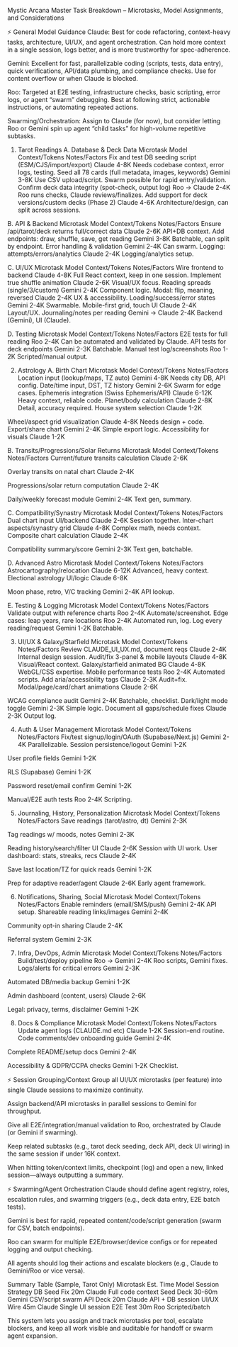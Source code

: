 
Mystic Arcana Master Task Breakdown – Microtasks, Model Assignments, and Considerations

⚡ General Model Guidance
Claude: Best for code refactoring, context-heavy tasks, architecture, UI/UX, and agent orchestration. Can hold more context in a single session, logs better, and is more trustworthy for spec-adherence.


Gemini: Excellent for fast, parallelizable coding (scripts, tests, data entry), quick verifications, API/data plumbing, and compliance checks. Use for content overflow or when Claude is blocked.


Roo: Targeted at E2E testing, infrastructure checks, basic scripting, error logs, or agent “swarm” debugging. Best at following strict, actionable instructions, or automating repeated actions.


Swarming/Orchestration: Assign to Claude (for now), but consider letting Roo or Gemini spin up agent “child tasks” for high-volume repetitive subtasks.



1. Tarot Readings
A. Database & Deck Data
Microtask
Model
Context/Tokens
Notes/Factors
Fix and test DB seeding script (ESM/CJS/import/export)
Claude
4-8K
Needs codebase context, error logs, testing.
Seed all 78 cards (full metadata, images, keywords)
Gemini
3-8K
Use CSV upload/script. Swarm possible for rapid entry/validation.
Confirm deck data integrity (spot-check, output log)
Roo → Claude
2-4K
Roo runs checks, Claude reviews/finalizes.
Add support for deck versions/custom decks (Phase 2)
Claude
4-6K
Architecture/design, can split across sessions.

B. API & Backend
Microtask
Model
Context/Tokens
Notes/Factors
Ensure /api/tarot/deck returns full/correct data
Claude
2-6K
API+DB context.
Add endpoints: draw, shuffle, save, get reading
Gemini
3-8K
Batchable, can split by endpoint.
Error handling & validation
Gemini
2-4K
Can swarm.
Logging: attempts/errors/analytics
Claude
2-4K
Logging/analytics setup.

C. UI/UX
Microtask
Model
Context/Tokens
Notes/Factors
Wire frontend to backend
Claude
4-8K
Full React context, keep in one session.
Implement true shuffle animation
Claude
2-6K
Visual/UX focus.
Reading spreads (single/3/custom)
Gemini
2-4K
Component logic.
Modal: flip, meaning, reversed
Claude
2-4K
UX & accessibility.
Loading/success/error states
Gemini
2-4K
Swarmable.
Mobile-first grid, touch UI
Claude
2-4K
Layout/UX.
Journaling/notes per reading
Gemini → Claude
2-4K
Backend (Gemini), UI (Claude).

D. Testing
Microtask
Model
Context/Tokens
Notes/Factors
E2E tests for full reading
Roo
2-4K
Can be automated and validated by Claude.
API tests for deck endpoints
Gemini
2-3K
Batchable.
Manual test log/screenshots
Roo
1-2K
Scripted/manual output.


2. Astrology
A. Birth Chart
Microtask
Model
Context/Tokens
Notes/Factors
Location input (lookup/maps, TZ auto)
Gemini
4-8K
Needs city DB, API config.
Date/time input, DST, TZ history
Gemini
2-6K
Swarm for edge cases.
Ephemeris integration (Swiss Ephemeris/API)
Claude
6-12K
Heavy context, reliable code.
Planet/body calculation
Claude
2-8K
Detail, accuracy required.
House system selection
Claude
1-2K


Wheel/aspect grid visualization
Claude
4-8K
Needs design + code.
Export/share chart
Gemini
2-4K
Simple export logic.
Accessibility for visuals
Claude
1-2K



B. Transits/Progressions/Solar Returns
Microtask
Model
Context/Tokens
Notes/Factors
Current/future transits calculation
Claude
2-6K


Overlay transits on natal chart
Claude
2-4K


Progressions/solar return computation
Claude
2-4K


Daily/weekly forecast module
Gemini
2-4K
Text gen, summary.

C. Compatibility/Synastry
Microtask
Model
Context/Tokens
Notes/Factors
Dual chart input UI/backend
Claude
2-6K
Session together.
Inter-chart aspects/synastry grid
Claude
4-8K
Complex math, needs context.
Composite chart calculation
Claude
2-4K


Compatibility summary/score
Gemini
2-3K
Text gen, batchable.

D. Advanced Astro
Microtask
Model
Context/Tokens
Notes/Factors
Astrocartography/relocation
Claude
6-12K
Advanced, heavy context.
Electional astrology UI/logic
Claude
6-8K


Moon phase, retro, V/C tracking
Gemini
2-4K
API lookup.

E. Testing & Logging
Microtask
Model
Context/Tokens
Notes/Factors
Validate output with reference charts
Roo
2-4K
Automate/screenshot.
Edge cases: leap years, rare locations
Roo
2-4K
Automated run, log.
Log every reading/request
Gemini
1-2K
Batchable.


3. UI/UX & Galaxy/Starfield
Microtask
Model
Context/Tokens
Notes/Factors
Review CLAUDE_UI_UX.md, document reqs
Claude
2-4K
Internal design session.
Audit/fix 3-panel & mobile layouts
Claude
4-8K
Visual/React context.
Galaxy/starfield animated BG
Claude
4-8K
WebGL/CSS expertise.
Mobile performance tests
Roo
2-4K
Automated scripts.
Add aria/accessibility tags
Claude
2-3K
Audit+fix.
Modal/page/card/chart animations
Claude
2-6K


WCAG compliance audit
Gemini
2-4K
Batchable, checklist.
Dark/light mode toggle
Gemini
2-3K
Simple logic.
Document all gaps/schedule fixes
Claude
2-3K
Output log.


4. Auth & User Management
Microtask
Model
Context/Tokens
Notes/Factors
Fix/test signup/login/OAuth (Supabase/Next.js)
Gemini
2-4K
Parallelizable.
Session persistence/logout
Gemini
1-2K


User profile fields
Gemini
1-2K


RLS (Supabase)
Gemini
1-2K


Password reset/email confirm
Gemini
1-2K


Manual/E2E auth tests
Roo
2-4K
Scripting.


5. Journaling, History, Personalization
Microtask
Model
Context/Tokens
Notes/Factors
Save readings (tarot/astro, dt)
Gemini
2-3K


Tag readings w/ moods, notes
Gemini
2-3K


Reading history/search/filter UI
Claude
2-6K
Session with UI work.
User dashboard: stats, streaks, recs
Claude
2-4K


Save last location/TZ for quick reads
Gemini
1-2K


Prep for adaptive reader/agent
Claude
2-6K
Early agent framework.


6. Notifications, Sharing, Social
Microtask
Model
Context/Tokens
Notes/Factors
Enable reminders (email/SMS/push)
Gemini
2-4K
API setup.
Shareable reading links/images
Gemini
2-4K


Community opt-in sharing
Claude
2-4K


Referral system
Gemini
2-3K




7. Infra, DevOps, Admin
Microtask
Model
Context/Tokens
Notes/Factors
Build/test/deploy pipeline
Roo → Gemini
2-4K
Roo scripts, Gemini fixes.
Logs/alerts for critical errors
Gemini
2-3K


Automated DB/media backup
Gemini
1-2K


Admin dashboard (content, users)
Claude
2-6K


Legal: privacy, terms, disclaimer
Gemini
1-2K




8. Docs & Compliance
Microtask
Model
Context/Tokens
Notes/Factors
Update agent logs (CLAUDE.md etc)
Claude
1-2K
Session-end routine.
Code comments/dev onboarding guide
Gemini
2-4K


Complete README/setup docs
Gemini
2-4K


Accessibility & GDPR/CCPA checks
Gemini
1-2K
Checklist.


⚡ Session Grouping/Context
Group all UI/UX microtasks (per feature) into single Claude sessions to maximize continuity.


Assign backend/API microtasks in parallel sessions to Gemini for throughput.


Give all E2E/integration/manual validation to Roo, orchestrated by Claude (or Gemini if swarming).


Keep related subtasks (e.g., tarot deck seeding, deck API, deck UI wiring) in the same session if under 16K context.


When hitting token/context limits, checkpoint (log) and open a new, linked session—always outputting a summary.



⚡ Swarming/Agent Orchestration
Claude should define agent registry, roles, escalation rules, and swarming triggers (e.g., deck data entry, E2E batch tests).


Gemini is best for rapid, repeated content/code/script generation (swarm for CSV, batch endpoints).


Roo can swarm for multiple E2E/browser/device configs or for repeated logging and output checking.


All agents should log their actions and escalate blockers (e.g., Claude to Gemini/Roo or vice versa).



Summary Table (Sample, Tarot Only)
Microtask
Est. Time
Model
Session Strategy
DB Seed Fix
20m
Claude
Full code context
Seed Deck
30-60m
Gemini
CSV/script swarm
API Deck
20m
Claude
API + DB session
UI/UX Wire
45m
Claude
Single UI session
E2E Test
30m
Roo
Scripted/batch


This system lets you assign and track microtasks per tool, escalate blockers, and keep all work visible and auditable for handoff or swarm agent expansion.

